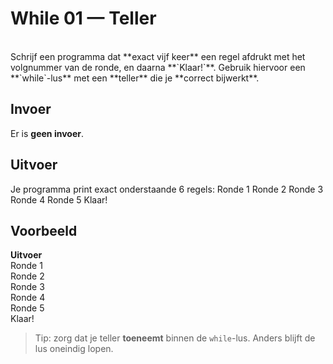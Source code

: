 # While 01 — Teller  
<br>
Schrijf een programma dat **exact vijf keer** een regel afdrukt met het volgnummer van de ronde, en daarna **`Klaar!`**.  
Gebruik hiervoor een **`while`-lus** met een **teller** die je **correct bijwerkt**.

## Invoer
Er is **geen invoer**.

## Uitvoer
Je programma print exact onderstaande 6 regels:
Ronde 1
Ronde 2
Ronde 3
Ronde 4
Ronde 5
Klaar!
  
  
## Voorbeeld

**Uitvoer**  
Ronde 1  
Ronde 2  
Ronde 3  
Ronde 4  
Ronde 5  
Klaar!  


> Tip: zorg dat je teller **toeneemt** binnen de `while`-lus. Anders blijft de lus oneindig lopen.
